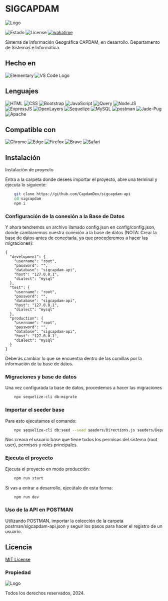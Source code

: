 # SIGCAPDAM

![Logo](https://sig.capdam.gob.mx/media/SIGCAPDAM%20LOGO.png)

![Estado](https://img.shields.io/badge/Estado-En%20desarrollo-green?style=for-the-badge)
![License](https://img.shields.io/badge/License-MIT-blue?style=for-the-badge)
[![wakatime](https://wakatime.com/badge/user/5057d2e2-9cb7-4be1-9d6f-e738aff7455a/project/018b680c-adf5-430c-bbe1-1deb06468618.svg?style=for-the-badge)](https://wakatime.com/badge/user/5057d2e2-9cb7-4be1-9d6f-e738aff7455a/project/018b680c-adf5-430c-bbe1-1deb06468618)

Sistema de Información Geográfica CAPDAM, en desarrollo. Departamento de Sistemas e Informática.

## Hecho en

![Elementary](https://img.shields.io/badge/elementaryOS-gray?style=flat-square&logo=elementary)
![VS Code Logo](https://img.shields.io/badge/VS-Code-blue?style=flat-square&logo=visual-studio-code)

## Lenguajes

![HTML](https://img.shields.io/badge/HTML-gray?style=flat-square&logo=html5)
![CSS](https://img.shields.io/badge/CSS-gray?style=flat-square&logo=css3)
![Bootstrap](https://img.shields.io/badge/TailwindCSS-gray?style=flat-square&logo=tailwindcss)
![JavaScript](https://img.shields.io/badge/JavaScript-gray?style=flat-square&logo=javascript)
![jQuery](https://img.shields.io/badge/jQuery-gray?style=flat-square&logo=jquery)
![Node.JS](https://img.shields.io/badge/Node.JS-gray?style=flat-square&logo=node.js)
![ExpressJS](https://img.shields.io/badge/ExpressJS-gray?style=flat-square&logo=express)
![OpenLayers](https://img.shields.io/badge/OpenLayers-gray?style=flat-square&logo=openlayers)
![Sequelize](https://img.shields.io/badge/Sequelize-gray?style=flat-square&logo=sequelize)
![MySQL](https://img.shields.io/badge/MySQL-gray?style=flat-square&logo=mysql)
![postman](https://img.shields.io/badge/Postman-gray?style=flat&logo=postman)
![Jade-Pug](https://img.shields.io/badge/Jade/Pug-gray?style=flat&logo=pug)
![Apache](https://img.shields.io/badge/Apache-gray?style=flat&logo=apache)

## Compatible con

![Chrome](https://shields.io/badge/Google%20Chrome-white?style=flat&logo=google-chrome)
![Edge](https://shields.io/badge/Microsoft%20Edge-gray?style=flat&logo=microsoft-edge)
![Firefox](https://shields.io/badge/Firefox-gray?style=flat&logo=firefox)
![Brave](https://shields.io/badge/Brave-white?style=flat&logo=brave)
![Safari](https://shields.io/badge/Safari-gray?style=flat&logo=safari)

## Instalación

Instalación de proyecto

Entra a la carpeta donde desees importar el proyecto, abre una terminal y ejecuta lo siguiente:

```bash
    git clone https://github.com/CapdamDev/sigcapdam-api
    cd sigcapdam
    npm i
```

### Configuración de la conexión a la Base de Datos

Y ahora tendremos un archivo llamado config.json en config/config.json, donde cambiaremos nuestra conexión a la base de datos (NOTA: Crear la base de datos antes de conectarla, ya que procederemos a hacer las migraciones):

```code
{
  "development": {
    "username": "root",
    "password": "",
    "database": "sigcapdam-api",
    "host": "127.0.0.1",
    "dialect": "mysql"
  },
  "test": {
    "username": "root",
    "password": "",
    "database": "sigcapdam-api",
    "host": "127.0.0.1",
    "dialect": "mysql"
  },
  "production": {
    "username": "root",
    "password": "",
    "database": "sigcapdam-api",
    "host": "127.0.0.1",
    "dialect": "mysql"
  }
}
```

Deberás cambiar lo que se encuentra dentro de las comillas por la información de tu base de datos.

### Migraciones y base de datos

Una vez configurada la base de datos, procedemos a hacer las migraciones

```bash
    npx sequelize-cli db:migrate
```

### Importar el seeder base

Para esto ejecutamos el comando:

```bash
    npx sequelize-cli db:seed --seed seeders/Directions.js seeders/Departments.js  seeders/Categories.js seeders/Permissions.js seeders/Roles.js seeders/Users.js

```

Nos creara el usuario base que tiene todos los permisos del sistema (root user), permisos y roles principales.

### Ejecuta el proyecto

Ejecuta el proyecto en modo producción:

```bash
    npm run start
```

Si vas a entrar a desarrollo, ejecútalo de esta forma:

```bash
    npm run dev
```

### Uso de la API en POSTMAN

Utilizando POSTMAN, importar la colección de la carpeta postman/sigcapdam-api.json y seguir los pasos para hacer el registro de un usuario.

## Licencia

[MIT License](https://choosealicense.com/licenses/mit/)

### Propiedad

![Logo](https://pagos.capdam.gob.mx/assets/img/logo.png)

Todos los derechos reservados, 2024.
